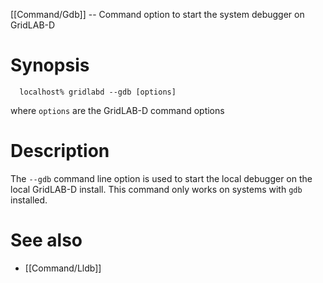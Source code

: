 [[Command/Gdb]] -- Command option to start the system debugger on GridLAB-D

# Synopsis
~~~
  localhost% gridlabd --gdb [options]
~~~
where `options` are the GridLAB-D command options

# Description

The `--gdb` command line option is used to start the local debugger on the local GridLAB-D install.  This command only works on systems with `gdb` installed.

# See also

* [[Command/Lldb]]
